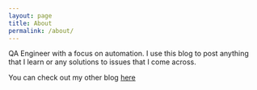 ```yaml
---
layout: page
title: About
permalink: /about/
---
```


QA Engineer with a focus on automation. I use this blog to post anything that I learn or any solutions to issues that I come across. 

You can check out my other blog [here](http://mobiletester.me)
